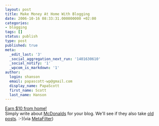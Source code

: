```yaml
---
layout: post
title: Make Money At Home With Blogging
date: 2006-10-16 08:33:31.000000000 +02:00
categories:
- blogging
tags: []
status: publish
type: post
published: true
meta:
  _edit_last: '3'
  _social_aggregation_next_run: '1401630610'
  _social_notify: '1'
  _wpcom_is_markdown: '1'
author:
  login: shanson
  email: papascott-wp@gmail.com
  display_name: PapaScott
  first_name: Scott
  last_name: Hanson
---
```

<p><a href="http://www.creamaid.com/">Earn $10 from home!</a><br />
Simply write about <a href="http://www.creamaid.com/mclovers.html">McDonalds</a> for your blog. We'll see if they also take <a href="http://www.papascott.de/archives/2005/09/17/mccafe-elmshorn/">old posts</a>. :-)(via <a href="http://www.metafilter.com/mefi/55540">MetaFilter</a>)</p>
